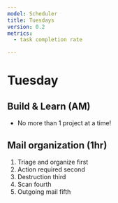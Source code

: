 ```yaml
---
model: Scheduler
title: Tuesdays
version: 0.2
metrics:
  - task completion rate

---
```


# Tuesday

## Build & Learn (AM)
- No more than 1 project at a time!

## Mail organization (1hr)
1. Triage and organize first
1. Action required second
1. Destruction third
1. Scan fourth
1. Outgoing mail fifth